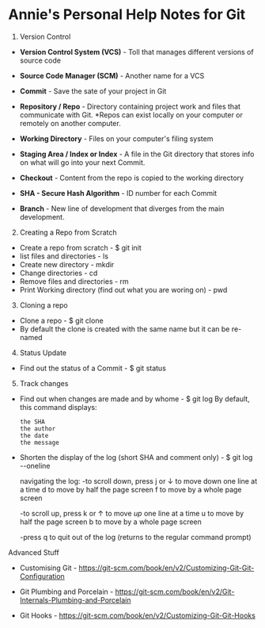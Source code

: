 # Annie's Personal Help Notes for Git

1. Version Control

* **Version Control System (VCS)** - Toll that manages different versions of source code
* **Source Code Manager (SCM)** - Another name for a VCS

* **Commit** - Save the sate of your project in Git
* **Repository / Repo** - Directory containing project work and files that communicate with Git. *Repos can exist locally on your computer or remotely on another computer.
* **Working Directory** - Files on your computer's filing system
* **Staging Area / Index or Index** - A file in the Git directory that stores info on what will go into your next Commit.
* **Checkout** - Content from the repo is copied to the working directory
* **SHA - Secure Hash Algorithm** - ID number for each Commit
* **Branch** - New line of development that diverges from the main development.  


2. Creating a Repo from Scratch

- Create a repo from scratch - $ git init 
- list files and directories - ls
- Create new directory - mkdir
- Change directories - cd
- Remove files and directories - rm
- Print Working directory (find out what you are woring on) - pwd


3. Cloning a repo

- Clone a repo - $ git clone <path-to-repository-to-clone>
- By default the clone is created with the same name but it can be re-named


4. Status Update

- Find out the status of a Commit - $ git status

5. Track changes

- Find out when changes are made and by whome - $ git log
  By default, this command displays:

      the SHA
      the author
      the date
      the message

- Shorten the display of the log (short SHA and comment only)  - $ git log --oneline

	navigating the log:
	-to scroll down, press
		j or ↓ to move down one line at a time
		d to move by half the page screen
		f to move by a whole page screen
		
	-to scroll up, press
		k or ↑ to move _up_ one line at a time
		u to move by half the page screen
		b to move by a whole page screen
	
	-press q to quit out of the log (returns to the regular command prompt)



Advanced Stuff

- Customising Git - https://git-scm.com/book/en/v2/Customizing-Git-Git-Configuration

- Git Plumbing and Porcelain - https://git-scm.com/book/en/v2/Git-Internals-Plumbing-and-Porcelain

- Git Hooks - https://git-scm.com/book/en/v2/Customizing-Git-Git-Hooks
